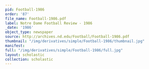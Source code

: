 ```yaml
---
pid: Football-1986
order: '87'
file_name: Football-1986.pdf
label: Notre Dame Football Review - 1986
_date: '1986'
object_type: newspaper
source: http://archives.nd.edu/Football/Football-1986.pdf
thumbnail: "/img/derivatives/simple/Football-1986/thumbnail.jpg"
manifest:
full: "/img/derivatives/simple/Football-1986/full.jpg"
layout: scholastic
collection: scholastic
---
```

